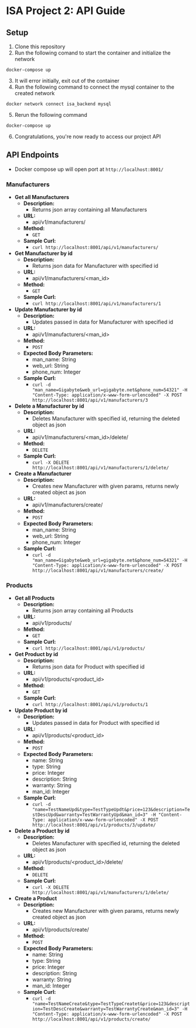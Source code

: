 # ISA Project 2: API Guide

## Setup
1. Clone this repository
2. Run the following comand to start the container and initialize the network
```shell
docker-compose up
```  
3. It will error initially, exit out of the container
4. Run the following command to connect the mysql container to the created network
```shell
docker network connect isa_backend mysql
``` 
5. Rerun the following command
```shell
docker-compose up
```  
6. Congratulations, you're now ready to access our project API

## API Endpoints
- Docker compose up will open port at `http://localhost:8001/`
### Manufacturers
- **Get all Manufacturers**
  * **Description:**
    * Returns json array containing all Manufacturers
  * **URL:**
    * api/v1/manufacturers/
  * **Method:**
    * `GET`
  * **Sample Curl:** 
    * `curl http://localhost:8001/api/v1/manufacturers/`
- **Get Manufacturer by id**
  * **Description:**
    * Returns json data for Manufacturer with specified id
  * **URL:**
    * api/v1/manufacturers/<man_id>
  * **Method:**
    * `GET`
  * **Sample Curl:** 
    * `curl http://localhost:8001/api/v1/manufacturers/1`
- **Update Manufacturer by id**
  * **Description:**
    * Updates passed in data for Manufacturer with specified id 
  * **URL:**
    * api/v1/manufacturers/<man_id>
  * **Method:**
    * `POST`
  * **Expected Body Parameters:**
    * man_name: String
    * web_url: String
    * phone_num: Integer
  * **Sample Curl:** 
    * `curl -d "man_name=Gigabyte&web_url=gigabyte.net&phone_num=54321" -H "Content-Type: application/x-www-form-urlencoded" -X POST http://localhost:8001/api/v1/manufacturers/3`
- **Delete a Manufacturer by id**
  * **Description:**
    * Deletes Manufacturer with specified id, returning the deleted object as json
  * **URL:**
    * api/v1/manufacturers/<man_id>/delete/
  * **Method:**
    * `DELETE`
  * **Sample Curl:** 
    * `curl -X DELETE http://localhost:8001/api/v1/manufacturers/1/delete/`
- **Create a Manufacturer**
  * **Description:**
    * Creates new Manufacturer with given params, returns newly created object as json
  * **URL:**
    * api/v1/manufacturers/create/
  * **Method:**
    * `POST`
  * **Expected Body Parameters:**
    * man_name: String
    * web_url: String
    * phone_num: Integer
  * **Sample Curl:** 
    * `curl -d "man_name=Gigabyte&web_url=gigabyte.net&phone_num=54321" -H "Content-Type: application/x-www-form-urlencoded" -X POST http://localhost:8001/api/v1/manufacturers/create/`
### Products
- **Get all Products**
  * **Description:**
    * Returns json array containing all Products
  * **URL:**
    * api/v1/products/
  * **Method:**
    * `GET`
  * **Sample Curl:** 
    * `curl http://localhost:8001/api/v1/products/`
- **Get Product by id**
  * **Description:**
    * Returns json data for Product with specified id
  * **URL:**
    * api/v1/products/<product_id>
  * **Method:**
    * `GET`
  * **Sample Curl:** 
    * `curl http://localhost:8001/api/v1/products/1`
- **Update Product by id**
  * **Description:**
    * Updates passed in data for Product with specified id 
  * **URL:**
    * api/v1/products/<product_id>
  * **Method:**
    * `POST`
  * **Expected Body Parameters:**
    * name: String
    * type: String
    * price: Integer
    * description: String
    * warranty: String
    * man_id: Integer
  * **Sample Curl:** 
    * `curl -d "name=TestNameUpd&type=TestTypeUpdt&price=123&description=TestDescUpd&warranty=TestWarrantyUpd&man_id=3" -H "Content-Type: application/x-www-form-urlencoded" -X POST http://localhost:8001/api/v1/products/3/update/`
- **Delete a Product by id**
  * **Description:**
    * Deletes Manufacturer with specified id, returning the deleted object as json
  * **URL:**
    * api/v1/products/<product_id>/delete/
  * **Method:**
    * `DELETE`
  * **Sample Curl:** 
    * `curl -X DELETE http://localhost:8001/api/v1/manufacturers/1/delete/`
- **Create a Product**
  * **Description:**
    * Creates new Manufacturer with given params, returns newly created object as json
  * **URL:**
    * api/v1/products/create/
  * **Method:**
    * `POST`
  * **Expected Body Parameters:**
    * name: String
    * type: String
    * price: Integer
    * description: String
    * warranty: String
    * man_id: Integer
  * **Sample Curl:** 
    * `curl -d "name=TestNameCreate&type=TestTypeCreatet&price=123&description=TestDescCreate&warranty=TestWarrantyCreate&man_id=3" -H "Content-Type: application/x-www-form-urlencoded" -X POST http://localhost:8001/api/v1/products/create/`

